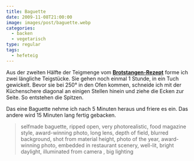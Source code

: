 ```yaml
---
title: Baguette
date: 2009-11-08T21:00:00
image: images/post/baguette.webp
categories: 
  - backen
  - vegetarisch
type: regular
tags: 
  - hefeteig
---
```


Aus der zweiten Hälfte der Teigmenge vom **[Brotstangen-Rezept](../001-11-08-pecorino-oliven-brotstangen)** forme ich zwei längliche Teigstücke. Sie gehen noch einmal 1 Stunde, in ein Tuch gewickelt. Bevor sie bei 250° in den Ofen kommen, schneide ich mit der Küchenschere diagonal an einigen Stellen hinein und ziehe die Ecken zur Seite. So entstehen die Spitzen.

Das eine Baguette nehme ich nach 5 Minuten heraus und friere es ein. Das andere wird 15 Minuten lang fertig gebacken.

> selfmade baguette, ripped open, very photorealistic, food magazine style, award-winning photo, long lens, depth of field, blurred background, shot from material height, photo of the year, award-winning photo, embedded in restaurant scenery, well-lit, bright daylight, illuminated from camera , big lighting

